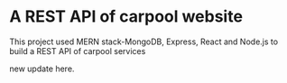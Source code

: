 # A REST API of carpool website
This project used MERN stack-MongoDB, Express, React and Node.js to build a REST API of carpool services

new update here.
